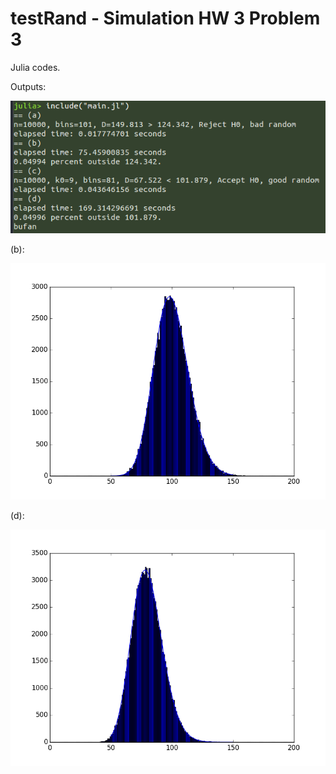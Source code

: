 # testRand - Simulation HW 3 Problem 3

Julia codes.

Outputs:

<img src="https://github.com/innerlee/testRand/blob/master/output.png" />

(b):

<img src="https://github.com/innerlee/testRand/blob/master/figure_1.png" />

(d):

<img src="https://github.com/innerlee/testRand/blob/master/figure_2.png" />
